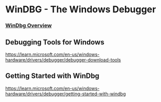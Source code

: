 # WinDBG - The Windows Debugger 

### [WinDbg Overview](https://learn.microsoft.com/en-us/windows-hardware/drivers/debuggercmds/windbg-overview)

## Debugging Tools for Windows
https://learn.microsoft.com/en-us/windows-hardware/drivers/debugger/debugger-download-tools

## Getting Started with WinDbg
https://learn.microsoft.com/en-us/windows-hardware/drivers/debugger/getting-started-with-windbg

